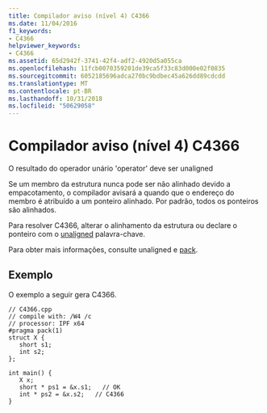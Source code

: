 ```yaml
---
title: Compilador aviso (nível 4) C4366
ms.date: 11/04/2016
f1_keywords:
- C4366
helpviewer_keywords:
- C4366
ms.assetid: 65d2942f-3741-42f4-adf2-4920d5a055ca
ms.openlocfilehash: 11fcb0070359201de39ca5f33c83d000e02f0835
ms.sourcegitcommit: 6052185696adca270bc9bdbec45a626dd89cdcdd
ms.translationtype: MT
ms.contentlocale: pt-BR
ms.lasthandoff: 10/31/2018
ms.locfileid: "50629058"
---
```

# <a name="compiler-warning-level-4-c4366"></a>Compilador aviso (nível 4) C4366

O resultado do operador unário 'operator' deve ser unaligned

Se um membro da estrutura nunca pode ser não alinhado devido a empacotamento, o compilador avisará a quando que o endereço do membro é atribuído a um ponteiro alinhado. Por padrão, todos os ponteiros são alinhados.

Para resolver C4366, alterar o alinhamento da estrutura ou declare o ponteiro com o [unaligned](../../cpp/unaligned.md) palavra-chave.

Para obter mais informações, consulte unaligned e [pack](../../preprocessor/pack.md).

## <a name="example"></a>Exemplo

O exemplo a seguir gera C4366.

```
// C4366.cpp
// compile with: /W4 /c
// processor: IPF x64
#pragma pack(1)
struct X {
   short s1;
   int s2;
};

int main() {
   X x;
   short * ps1 = &x.s1;   // OK
   int * ps2 = &x.s2;   // C4366
}
```